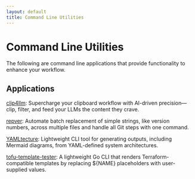 ```yaml
---
layout: default
title: Command Line Utilities
---
```


# Command Line Utilities

The following are command line applications that provide functionality to enhance your workflow.

## Applications

[clip4llm](https://github.com/UnitVectorY-Labs/clip4llm): Supercharge your clipboard workflow with AI-driven precision—clip, filter, and feed your LLMs the content they crave.

[repver](https://github.com/UnitVectorY-Labs/repver): Automate batch replacement of simple strings, like version numbers, across multiple files and handle all Git steps with one command.

[YAMLtecture](https://github.com/UnitVectorY-Labs/YAMLtecture): Lightweight CLI tool for generating outputs, including Mermaid diagrams, from YAML-defined system architectures.

[tofu-template-tester](https://github.com/UnitVectorY-Labs/tofu-template-tester): A lightweight Go CLI that renders Terraform-compatible templates by replacing ${NAME} placeholders with user-supplied values.
